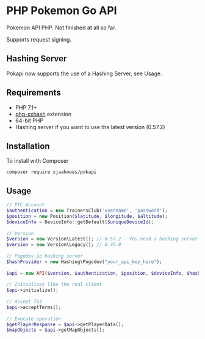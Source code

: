 # PHP Pokemon Go API

Pokemon API PHP.
Not finished at all so far.

Supports request signing.

## Hashing Server
Pokapi now supports the use of a Hashing Server, see Usage.

## Requirements

- PHP 7.1+
- [php-xxhash](https://github.com/MatthewKingDev/php-xxhash) extension
- 64-bit PHP
- Hashing server if you want to use the latest version (0.57.2)

## Installation

To install with Composer

```composer require sjaakmoes/pokapi```

## Usage
```php
// PTC Account
$authentication = new TrainersClub('username', 'password');
$position = new Position($latitude, $longitude, $altitude);
$deviceInfo = DeviceInfo::getDefault($uniqueDeviceId);
  
// Version  
$version = new Version\Latest(); // 0.57.2 - You need a hashing server for this one.  
$version = new Version\Legacy(); // 0.45.0  
 
// Pogodev.io hashing server  
$hashProvider = new Hashing\Pogodev("your_api_key_here");  
  
$api = new API($version, $authentication, $position, $deviceInfo, $hashProvider);  
  
// Initializes like the real client
$api->initialize();
  
// Accept ToS
$api->acceptTerms();
  
// Execute operation
$getPlayerResponse = $api->getPlayerData();
$mapObjects = $api->getMapObjects();
```
